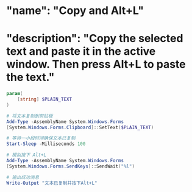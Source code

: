 # "name": "Copy and Alt+L"
# "description": "Copy the selected text and paste it in the active window. Then press Alt+L to paste the text."

```powershell
param(
    [string] $PLAIN_TEXT
)

# 将文本复制到剪贴板
Add-Type -AssemblyName System.Windows.Forms
[System.Windows.Forms.Clipboard]::SetText($PLAIN_TEXT)

# 等待一小段时间确保文本已复制
Start-Sleep -Milliseconds 100

# 模拟按下 Alt+L
Add-Type -AssemblyName System.Windows.Forms
[System.Windows.Forms.SendKeys]::SendWait("%l")

# 输出成功消息
Write-Output "文本已复制并按下Alt+L"
```